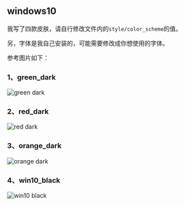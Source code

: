 ## windows10

我写了四款皮肤，请自行修改文件内的`style/color_scheme`的值。

另，字体是我自己安装的，可能需要修改成你想使用的字体。

参考图片如下：
### 1、green_dark
![green dark](https://github.com/thep0y/rime-98/raw/master/images/green_dark.png)
### 2、red_dark
![red dark](https://github.com/thep0y/rime-98/raw/master/images/red_dark.png)
### 3、orange_dark
![orange dark](https://github.com/thep0y/rime-98/raw/master/images/orange_dark.png)
### 4、win10_black
![win10 black](https://github.com/thep0y/rime-98/raw/master/images/win10_black.png)
